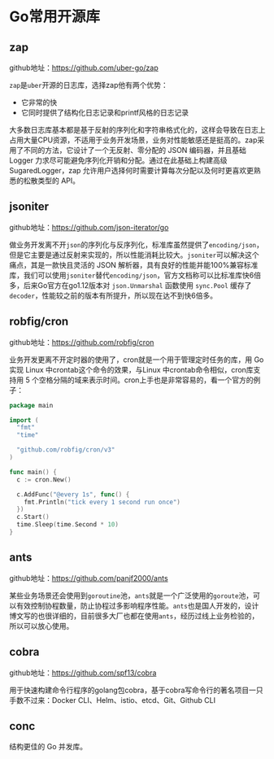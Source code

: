 # Go常用开源库

## zap

github地址：https://github.com/uber-go/zap

`zap`是`uber`开源的日志库，选择zap他有两个优势：

* 它非常的快
* 它同时提供了结构化日志记录和printf风格的日志记录

大多数日志库基本都是基于反射的序列化和字符串格式化的，这样会导致在日志上占用大量CPU资源，不适用于业务开发场景，业务对性能敏感还是挺高的。zap采用了不同的方法，它设计了一个无反射、零分配的 JSON 编码器，并且基础 Logger 力求尽可能避免序列化开销和分配。通过在此基础上构建高级 SugaredLogger，zap 允许用户选择何时需要计算每次分配以及何时更喜欢更熟悉的松散类型的 API。

## jsoniter

github地址：https://github.com/json-iterator/go

做业务开发离不开`json`的序列化与反序列化，标准库虽然提供了`encoding/json`，但是它主要是通过反射来实现的，所以性能消耗比较大。`jsoniter`可以解决这个痛点，其是一款快且灵活的 JSON 解析器，具有良好的性能并能100%兼容标准库，我们可以使用`jsoniter`替代`encoding/json`，官方文档称可以比标准库快6倍多，后来Go官方在go1.12版本对 `json.Unmarshal` 函数使用 `sync.Pool` 缓存了 `decoder`，性能较之前的版本有所提升，所以现在达不到快6倍多。

## robfig/cron

github地址：https://github.com/robfig/cron

业务开发更离不开定时器的使用了，cron就是一个用于管理定时任务的库，用 Go 实现 Linux 中crontab这个命令的效果，与Linux 中crontab命令相似，cron库支持用 5 个空格分隔的域来表示时间。cron上手也是非常容易的，看一个官方的例子：

```go
package main

import (
  "fmt"
  "time"

  "github.com/robfig/cron/v3"
)

func main() {
  c := cron.New()

  c.AddFunc("@every 1s", func() {
    fmt.Println("tick every 1 second run once")
  })
  c.Start()
  time.Sleep(time.Second * 10)
}
```

## ants

github地址：https://github.com/panjf2000/ants

某些业务场景还会使用到`goroutine`池，`ants`就是一个广泛使用的`goroute`池，可以有效控制协程数量，防止协程过多影响程序性能。`ants`也是国人开发的，设计博文写的也很详细的，目前很多大厂也都在使用`ants`，经历过线上业务检验的，所以可以放心使用。

## cobra

github地址：https://github.com/spf13/cobra

用于快速构建命令行程序的golang包cobra，基于cobra写命令行的著名项目一只手数不过来：Docker CLI、Helm、istio、etcd、Git、Github CLI

## conc

结构更佳的 Go 并发库。








